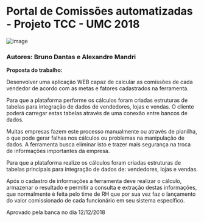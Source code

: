 # Portal de Comissões automatizadas - Projeto TCC - UMC 2018 #

![image](https://user-images.githubusercontent.com/19207320/106289498-1d04cd80-6228-11eb-9a0f-c6d229118849.png)

### Autores: Bruno Dantas e Alexandre Mandri ###

**Proposta do trabalho:**

Desenvolver uma aplicação WEB capaz de calcular as comissões de cada vendedor de acordo com as metas e fatores cadastrados na ferramenta. 

Para que a plataforma performe os cálculos foram criadas estruturas de tabelas para integração de dados de vendedores, lojas e vendas. O cliente poderá carregar estas tabelas através de uma conexão entre bancos de dados. 

Muitas empresas fazem este processo manualmente ou através de planilha, o que pode gerar falhas nos cálculos ou problemas na manipulação de dados. A ferramenta busca eliminar isto e trazer mais segurança na troca de informações importantes da empresa.

Para que a plataforma realize os cálculos foram criadas estruturas de tabelas principais para integração de dados de: vendedores, lojas e vendas.

Após o cadastro de informações a ferramenta deve realizar o cálculo,  armazenar o resultado e permitir a consulta e extração destas informações, que normalmente é feita pelo time de RH que por sua vez faz o lançamento do valor comissionado de cada funcionário em seu sistema específico. 

Aprovado pela banca no dia  12/12/2018

